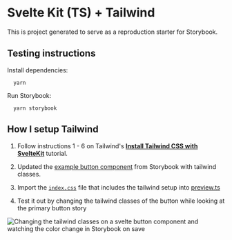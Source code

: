 # Svelte Kit (TS) + Tailwind

This is project generated to serve as a reproduction starter for Storybook.

## Testing instructions

Install dependencies:

```shell
  yarn
```

Run Storybook:

```shell
  yarn storybook
```

## How I setup Tailwind

1. Follow instructions 1 - 6 on Tailwind's [**Install Tailwind CSS with SvelteKit**](https://tailwindcss.com/docs/guides/sveltekit) tutorial.

2. Updated the [example button component](./src/stories/Button.svelte) from Storybook with tailwind classes.

3. Import the [`index.css`](./src/index.css) file that includes the tailwind setup into [preview.ts](./.storybook/preview.ts)

4. Test it out by changing the tailwind classes of the button while looking at the primary button story

![Changing the tailwind classes on a svelte button component and watching the color change in Storybook on save]()
